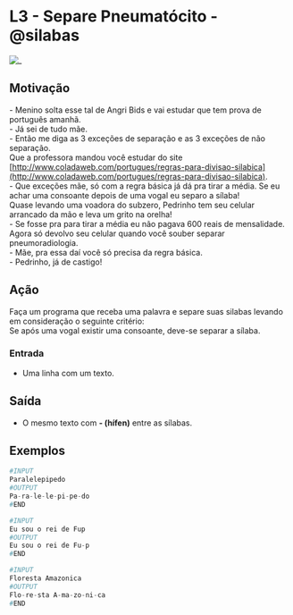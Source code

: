# L3 - Separe Pneumatócito - @silabas

![_](https://raw.githubusercontent.com/qxcodefup/arcade/master/base/silabas/cover.jpg)

## Motivação

\- Menino solta esse tal de Angri Bids e vai estudar que tem prova de português amanhã.  
\- Já sei de tudo mãe.  
\- Então me diga as 3 exceções de separação e as 3 exceções de não separação.  
Que a professora mandou você estudar do site [http://www.coladaweb.com/portugues/regras-para-divisao-silabica](http://www.coladaweb.com/portugues/regras-para-divisao-silabica).  
\- Que exceções mãe, só com a regra básica já dá pra tirar a média. Se eu achar uma consoante depois de uma vogal eu separo a sílaba!  
Quase levando uma voadora do subzero, Pedrinho tem seu celular arrancado da mão e leva um grito na orelha!  
\- Se fosse pra para tirar a média eu não pagava 600 reais de mensalidade.  
Agora só devolvo seu celular quando você souber separar pneumoradiologia.  
\- Mãe, pra essa daí você só precisa da regra básica.  
\- Pedrinho, já de castigo!

## Ação

Faça um programa que receba uma palavra e separe suas silabas levando em consideração o seguinte critério:  
Se após uma vogal existir uma consoante, deve-se separar a sílaba.

### Entrada

* Uma linha com um texto.

## Saída

* O mesmo texto com **- (hífen)** entre as sílabas.

## Exemplos

``` py
#INPUT
Paralelepipedo
#OUTPUT
Pa-ra-le-le-pi-pe-do
#END
```

```py
#INPUT
Eu sou o rei de Fup
#OUTPUT
Eu sou o rei de Fu-p
#END
```

```py
#INPUT
Floresta Amazonica
#OUTPUT
Flo-re-sta A-ma-zo-ni-ca
#END
```
